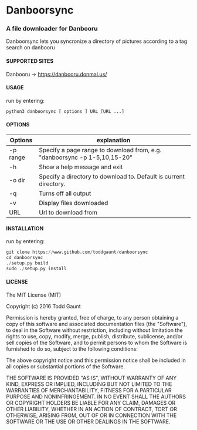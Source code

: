 Danboorsync
========

### A file downloader for Danbooru

Danboorsync lets you syncronize a directory of pictures according to a tag search on danbooru

#### SUPPORTED SITES

Danbooru -> https://danbooru.donmai.us/

#### USAGE

run by entering:
```python
python3 danboorsync [ options ] URL [URL ...]
```

#### OPTIONS

Options | explanation
--------|------------
-p range | Specify a page range to download from, e.g. "danboorsync -p 1-5,10,15-20"
-h | Show a help message and exit
-o dir | Specify a directory to download to. Default is current directory.
-q | Turns off all output
-v | Display files downloaded
URL | Url to download from
#### INSTALLATION
run by entering:
```python
git clone https://www.github.com/toddgaunt/danboorsync
cd danboorsync
./setup.py build
sudo ./setup.py install
```

#### LICENSE
The MIT License (MIT)

Copyright (c) 2016 Todd Gaunt

Permission is hereby granted, free of charge, to any person obtaining a copy of this software and associated documentation files (the "Software"), to deal in the Software without restriction, including without limitation the rights to use, copy, modify, merge, publish, distribute, sublicense, and/or sell copies of the Software, and to permit persons to whom the Software is furnished to do so, subject to the following conditions:

The above copyright notice and this permission notice shall be included in all copies or substantial portions of the Software.

THE SOFTWARE IS PROVIDED "AS IS", WITHOUT WARRANTY OF ANY KIND, EXPRESS OR IMPLIED, INCLUDING BUT NOT LIMITED TO THE WARRANTIES OF MERCHANTABILITY, FITNESS FOR A PARTICULAR PURPOSE AND NONINFRINGEMENT. IN NO EVENT SHALL THE AUTHORS OR COPYRIGHT HOLDERS BE LIABLE FOR ANY CLAIM, DAMAGES OR OTHER LIABILITY, WHETHER IN AN ACTION OF CONTRACT, TORT OR OTHERWISE, ARISING FROM, OUT OF OR IN CONNECTION WITH THE SOFTWARE OR THE USE OR OTHER DEALINGS IN THE SOFTWARE.

